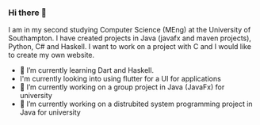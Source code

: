### Hi there 👋

I am in my second studying Computer Science (MEng) at the University of Southampton.
I have created projects in Java (javafx and maven projects), Python, C# and Haskell.
I want to work on a project with C and I would like to create my own website.
- 🌱 I’m currently learning Dart and Haskell.
- I'm currently looking into using flutter for a UI for applications
- 🔭 I’m currently working on a group project in Java (JavaFx) for university
- 🔭 I’m currently working on a distrubited system programming project in Java for university

<!--
**hurstie16s/hurstie16s** is a ✨ _special_ ✨ repository because its `README.md` (this file) appears on your GitHub profile.

Here are some ideas to get you started:

- 🔭 I’m currently working on ...
- 🌱 I’m currently learning C
- 👯 I’m looking to collaborate on ...
- 🤔 I’m looking for help with ...
- 💬 Ask me about ...
- 📫 How to reach me: ...
- 😄 Pronouns: ...
- ⚡ Fun fact: ...
-->

